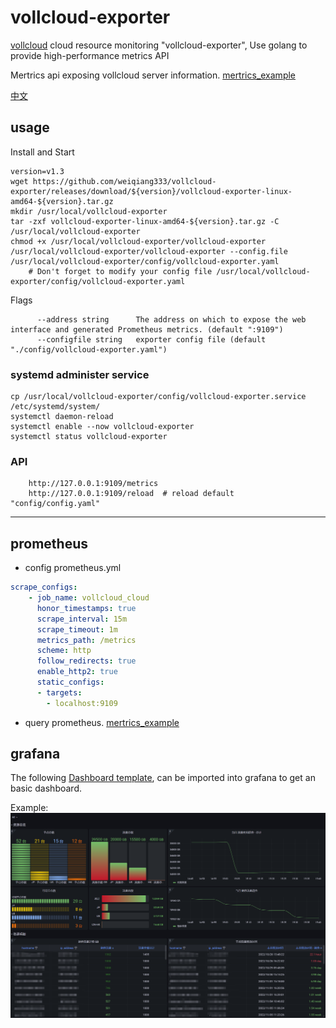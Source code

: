 # vollcloud-exporter
[vollcloud](https://vollcloud.com/) cloud resource monitoring "vollcloud-exporter", Use golang to provide high-performance metrics API

Mertrics api exposing vollcloud server information. [mertrics_example](./docs/mertrics_example)

[中文](README-cn.md)

## usage
Install and Start
```shell
version=v1.3
wget https://github.com/weiqiang333/vollcloud-exporter/releases/download/${version}/vollcloud-exporter-linux-amd64-${version}.tar.gz
mkdir /usr/local/vollcloud-exporter
tar -zxf vollcloud-exporter-linux-amd64-${version}.tar.gz -C /usr/local/vollcloud-exporter
chmod +x /usr/local/vollcloud-exporter/vollcloud-exporter
/usr/local/vollcloud-exporter/vollcloud-exporter --config.file /usr/local/vollcloud-exporter/config/vollcloud-exporter.yaml
    # Don't forget to modify your config file /usr/local/vollcloud-exporter/config/vollcloud-exporter.yaml
```

Flags
```
      --address string      The address on which to expose the web interface and generated Prometheus metrics. (default ":9109")
      --configfile string   exporter config file (default "./config/vollcloud-exporter.yaml")
```

### systemd administer service
```
cp /usr/local/vollcloud-exporter/config/vollcloud-exporter.service /etc/systemd/system/
systemctl daemon-reload
systemctl enable --now vollcloud-exporter
systemctl status vollcloud-exporter
```

### API
```
    http://127.0.0.1:9109/metrics
    http://127.0.0.1:9109/reload  # reload default "config/config.yaml"
```


---
## prometheus
- config prometheus.yml
```yaml
scrape_configs:
    - job_name: vollcloud_cloud
      honor_timestamps: true
      scrape_interval: 15m
      scrape_timeout: 1m
      metrics_path: /metrics
      scheme: http
      follow_redirects: true
      enable_http2: true
      static_configs:
      - targets:
        - localhost:9109
```
- query prometheus.
[mertrics_example](docs/mertrics_example)


## grafana
The following [Dashboard template](./docs/grafana.json), can be imported into grafana to get an basic dashboard.

Example:
![cloud grafana](./docs/img/grafana-Cloud.png)
